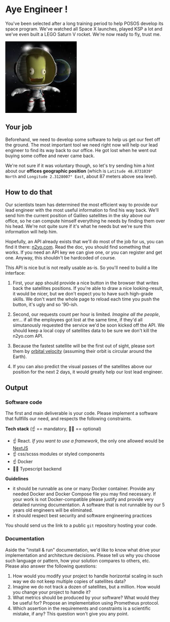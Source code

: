 # Aye Engineer !

You've been selected after a long training period to help POSOS develop its space program. We've watched all Space X launches, played KSP a lot and we've even built a LEGO Saturn V rocket. We're now ready to fly, trust me.

![POSOS experimental crew in orbit](statics/ksp.jpg)

## Your job

Beforehand, we need to develop some software to help us get our feet off the ground. The most important tool we need right now will help our lead engineer to find its way back to our office. He got lost when he went out buying some coffee and never came back. 

We're not sure if it was voluntary though, so let's try sending him a hint about our **offices geographic position** (which is `Latitude 48.8731039° North` and `Longitude 2.3128007° East`, about 87 meters above sea level).

## How to do that

Our scientists team has determined the most efficient way to provide our lead engineer with the most useful information to find his way back. We'll send him the current position of Galileo satellites in the sky above our office, so he can compute himself everything he needs by finding them over his head. We're not quite sure if it's what he needs but we're sure this information will help him. 

Hopefully, an API already exists that we'll do most of the job for us, you can find it there: [n2yo.com](https://www.n2yo.com/api/). Read the doc, you should find something that works. If you need an API key we can give one, or you can register and get one. Anyway, this shouldn't be hardcoded of course.

This API is nice but is not really usable as-is. So you'll need to build a lite interface:

1. First, your app should provide a nice button in the browser that writes back the satellites positions. If you're able to draw a nice looking-result, it would be nicer, but we don't expect you to have such high-grade skills. We don't want the whole page to reload each time you push the button, it's ugly and so '90-ish.

2. Second, our requests count per hour is limited. _Imagine all the people_, err... if all the employees got lost at the same time, if they'd all simutanously requested the service we'd be soon kicked off the API. We should keep a local copy of satellites data to be sure we don't kill the n2yo.com API.

3. Because the fastest satellite will be the first out of sight, please sort them by [orbital velocity](https://en.wikipedia.org/wiki/Orbital_speed) (assuming their orbit is circular around the Earth).

4. If you can also predict the visual passes of the satellites above our position for the next 2 days, it would greatly help our lost lead engineer.

## Output

### Software code

The first and main deliverable is your code. Please implement a software that fullfills our need, and respects the following constraints.

**Tech stack**
(:point_up: == mandatory, :woman_shrugging: == optional)

- :point_up: React. _If you want to use a framework_, the only one allowed would be [NextJS](https://nextjs.org/docs/)
- :point_up: css/scsss modules or styled components
- :point_up: Docker
- :woman_shrugging: Typescript backend

**Guidelines**
- it should be runnable as one or many Docker container. Provide any needed Docker and Docker Compose file you may find necessary. If your work is not Docker-compatible please justify and provide very detailed running documentation. A software that is not runnable by our 5 years old engineers will be eliminated.
- it should respect best security and software engineering practices

You should send us the link to a public `git` repository hosting your code.

### Documentation

Aside the "install & run" documentation, we'd like to know what drive your implementation and architecture decisions. Please tell us why you choose such language or pattern, how your solution compares to others, etc.
Please also answer the following questions:

1. How would you modify your project to handle horizontal scaling in such way we do not keep multiple copies of satellites data?
2. Imagine we do not track a dozen of satellites, but a million. How would you change your project to handle it?
3. What metrics should be produced by your software? What would they be useful for? Propose an implementation using Prometheus protocol.
4. Which assertion in the requirements and constraints is a scientific mistake, if any? This question won't give you any point.
